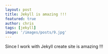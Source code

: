 ```yaml
---
layout: post
title: Jekyll is amazing !!!
featured: true
author: chris
tags: [jekyll]
image: '/images/posts/9.jpg'
---
```


Since I work with Jekyll create site is amazing !!!
